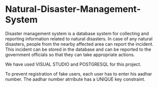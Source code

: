 # Natural-Disaster-Management-System
 Disaster management system is a database system for collecting and reporting information related to natural disasters. In case of any natural disasters, people from the nearby affected area can report the incident. This incident can be stored in the database and can be reported to the government officials so that they can take appropriate actions. 
 
We have used VISUAL STUDIO and POSTGRESQL for this project.

To prevent registration of fake users, each user has to enter his aadhar number. The aadhar number atrribute has a UNIQUE key constraint. 

